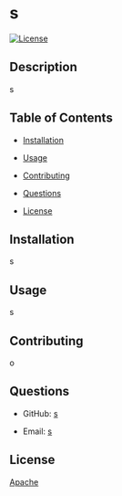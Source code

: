 
  # s

  [![License](https://img.shields.io/badge/License-Apache_2.0-blue.svg)](https://opensource.org/licenses/Apache-2.0)

  ## Description

  s

  ## Table of Contents

  - [Installation](#installation)
  - [Usage](#usage)
  
  - [Contributing](#contributing)
    
  
  - [Questions](#questions)
  - [License](#license)

  ## Installation

  s

  ## Usage

  s


  ## Contributing
  o
    





  ## Questions

  - GitHub: [s](https://github.com/s/)

  - Email: [s](mailto:s)


  ## License
  [Apache](https://opensource.org/licenses/Apache-2.0)
    
  